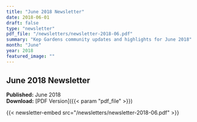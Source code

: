 ```yaml
---
title: "June 2018 Newsletter"
date: 2018-06-01
draft: false
type: "newsletter"
pdf_file: "/newsletters/newsletter-2018-06.pdf"
summary: "Kep Gardens community updates and highlights for June 2018"
month: "June"
year: 2018
featured_image: ""
---
```


## June 2018 Newsletter

**Published:** June 2018  
**Download:** [PDF Version]({{< param "pdf_file" >}})

{{< newsletter-embed src="/newsletters/newsletter-2018-06.pdf" >}}
